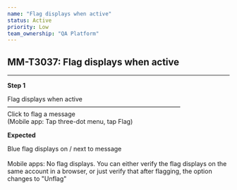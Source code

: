 ```yaml
---
name: "Flag displays when active"
status: Active
priority: Low
team_ownership: "QA Platform"
---
```


## MM-T3037: Flag displays when active

---

**Step 1**

Flag displays when active\
————————————————————————————\
Click to flag a message\
(Mobile app: Tap three-dot menu, tap Flag)

**Expected**

Blue flag displays on / next to message\
\
Mobile apps: No flag displays. You can either verify the flag displays on the same account in a browser, or just verify that after flagging, the option changes to "Unflag"
